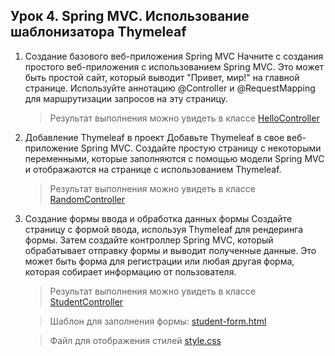 ## Урок 4. Spring MVC. Использование шаблонизатора Thymeleaf

1. Создание базового веб-приложения Spring MVC
Начните с создания простого веб-приложения с использованием Spring MVC. Это может быть простой сайт, который выводит "Привет, мир!" на главной странице. Используйте аннотацию @Controller и @RequestMapping для маршрутизации запросов на эту страницу.
    > Результат выполнения можно увидеть в классе [HelloController](https://github.com/UrijVig/spring/blob/master/sem04/HW_04/HomeWork04/src/main/java/com/example/HomeWork04/controller/HelloController.java)

2. Добавление Thymeleaf в проект
Добавьте Thymeleaf в свое веб-приложение Spring MVC. Создайте простую страницу с некоторыми переменными, которые заполняются с помощью модели Spring MVC и отображаются на странице с использованием Thymeleaf.
    > Результат выполнения можно увидеть в классе [RandomController](https://github.com/UrijVig/spring/blob/master/sem04/HW_04/HomeWork04/src/main/java/com/example/HomeWork04/controller/RandomController.java)

3. Создание формы ввода и обработка данных формы
Создайте страницу с формой ввода, используя Thymeleaf для рендеринга формы. Затем создайте контроллер Spring MVC, который обрабатывает отправку формы и выводит полученные данные. Это может быть форма для регистрации или любая другая форма, которая собирает информацию от пользователя.
    > Результат выполнения можно увидеть в классе [StudentController](https://github.com/UrijVig/spring/blob/master/sem04/HW_04/HomeWork04/src/main/java/com/example/HomeWork04/controller/StudentController.java)

    > Шаблон для заполнения формы: [student-form.html](https://github.com/UrijVig/spring/blob/master/sem04/HW_04/HomeWork04/src/main/resources/templates/student-form.html)

    > Файл для отображения стилей [style.css](https://github.com/UrijVig/spring/blob/master/sem04/HW_04/HomeWork04/src/main/resources/static/style.css)
